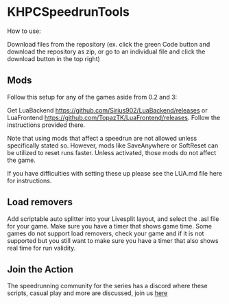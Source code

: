 # KHPCSpeedrunTools

How to use:

Download files from the repository (ex. click the green Code button and download the repository as zip, or go to an individual file and click the download button in the top right)

## Mods
Follow this setup for any of the games aside from 0.2 and 3:

Get LuaBackend https://github.com/Sirius902/LuaBackend/releases or LuaFrontend https://github.com/TopazTK/LuaFrontend/releases. Follow the instructions provided there.

Note that using mods that affect a speedrun are not allowed unless specifically stated so. However, mods like SaveAnywhere or SoftReset can be utilized to reset runs faster. Unless activated, those mods do not affect the game.

If you have difficulties with setting these up please see the LUA.md file here for instructions.

## Load removers
Add scriptable auto splitter into your Livesplit layout, and select the .asl file for your game. Make sure you have a timer that shows game time. Some games do not support load removers, check your game and if it is not supported but you still want to make sure you have a timer that also shows real time for run validity.


## Join the Action
The speedrunning community for the series has a discord where these scripts, casual play and more are discussed, join us [here](https://discord.gg/5GjHsyQT8R) 
